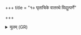 +++
title = "१० घृताचिके वातरथे विद्युत्पर्णे"

+++
<details><summary>मूलम् (GR)</summary>

घृताचिके वातरथे  
विद्युत्पर्णे अरुन्धति ।  
आतुरं गमिष्ठासि  
त्वम् अङ्ग निष्करीयसी ॥
</details>